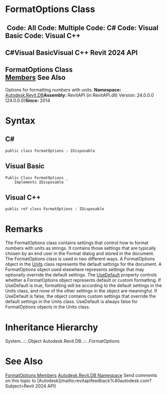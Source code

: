 # FormatOptions Class

﻿
 Code: All Code: Multiple Code: C# Code: Visual Basic Code: Visual C++   
---  
C#Visual BasicVisual C++
Revit 2024 API  
---  
FormatOptions Class  
[Members](4b317c87-727e-b8e9-3f0b-2b5479090fb7.md "FormatOptions Members") See Also  
---  
Options for formatting numbers with units. 
**Namespace:** [Autodesk.Revit.DB](87546ba7-461b-c646-cbb1-2cb8f5bff8b2.md "Autodesk.Revit.DB Namespace")**Assembly:** RevitAPI (in RevitAPI.dll) Version: 24.0.0.0 (24.0.0.0)**Since:** 2014 
# Syntax
C#  
---  
```text
public class FormatOptions : IDisposable
```
  
Visual Basic  
---  
```text
Public Class FormatOptions _
	Implements IDisposable
```
  
Visual C++  
---  
```text
public ref class FormatOptions : IDisposable
```
  
# Remarks
The FormatOptions class contains settings that control how to format numbers with units as strings. It contains those settings that are typically chosen by an end user in the Format dialog and stored in the document.
The FormatOptions class is used in two different ways. A FormatOptions object in the [Units](89d89465-897f-4105-b935-27edf67aab3e.md "Units Class") class represents the default settings for the document. A FormatOptions object used elsewhere represents settings that may optionally override the default settings.
The [UseDefault](e817be98-c824-0c22-bf5f-d293e67c8985.md "UseDefault Property") property controls whether a FormatOptions object represents default or custom formatting. If UseDefault is true, formatting will be according to the default settings in the Units class, and none of the other settings in the object are meaningful. If UseDefault is false, the object contains custom settings that override the default settings in the Units class. UseDefault is always false for FormatOptions objects in the Units class.
# Inheritance Hierarchy
System..::..Object Autodesk.Revit.DB..::..FormatOptions
# See Also
[FormatOptions Members](4b317c87-727e-b8e9-3f0b-2b5479090fb7.md "FormatOptions Members")
[Autodesk.Revit.DB Namespace](87546ba7-461b-c646-cbb1-2cb8f5bff8b2.md "Autodesk.Revit.DB Namespace")
Send comments on this topic to [Autodesk](mailto:revitapifeedback%40autodesk.com?Subject=Revit 2024 API)